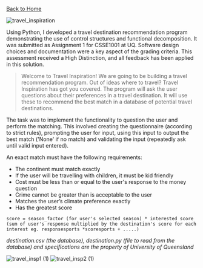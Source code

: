 [Back to Home](https://teanlouise.github.io)

![travel_inspiration](https://user-images.githubusercontent.com/19520346/69231404-bcfeaa00-0bd4-11ea-8b54-a4cf20bf992c.PNG)

Using Python, I developed a travel destination recommendation program demonstrating the use of control structures and functional decomposition. It was submitted as Assignment 1 for CSSE1001 at UQ. Software design choices and documentation were a key aspect of the grading criteria. This assessment received a High Distinction, and all feedback has been applied in this solution.

> Welcome to Travel Inspiration! We are going to be building a travel recommendation program. Out of ideas where to travel? Travel
Inspiration has got you covered. The program will ask the user questions about their preferences in a travel destination. It will use these to recommend the best match in a database of potential travel destinations.

The task was to implement the functionality to question the user and perform the matching. This involved creating the questionnaire (according to strict rules), prompting the user for input, using this input to output the best match ('None' if no match) and validating the input (repeatedly ask until valid input entered). 

An exact match must have the following requirements:
- The continent must match exactly
- If the user will be travelling with children, it must be kid friendly
- Cost must be less than or equal to the user's response to the money question
- Crime cannot be greater than is acceptable to the user
- Matches the user’s climate preference exactly
- Has the greatest score 
```
score = season_factor (for user's selected season) * interested score (sum of user's response multiplied by the destination's score for each interest eg. responsesports *scoresports + .....)
```

_destination.csv (the database), destination.py (file to read from the database) and specifications are the property of University of Queensland_

![travel_insp1 (1)](https://user-images.githubusercontent.com/19520346/69198435-636c9000-0b80-11ea-8f55-dbdb4259401c.PNG)
![travel_insp2 (1)](https://user-images.githubusercontent.com/19520346/69198341-1d173100-0b80-11ea-8e1b-5ea3c924633d.PNG)




